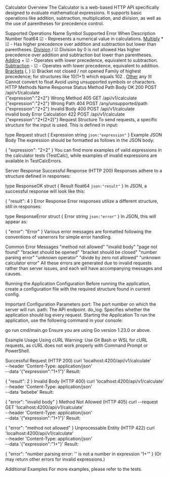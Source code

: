 Calculator
Overview
The Calculator is a web-based HTTP API specifically designed to evaluate mathematical expressions. It supports basic operations like addition, subtraction, multiplication, and division, as well as the use of parentheses for precedence control.

Supported Operations
Name	Symbol	Supported	Error When	Description
Number	float64	☑	-	Represents a numerical value in calculations.
<ins>Multiply</ins>	*	☑	-	Has higher precedence over addition and subtraction but lower than parentheses.
<ins>Division</ins>	/	☑	Division by 0 is not allowed	Has higher precedence over addition and subtraction but lower than parentheses.
<ins>Adding</ins>	+	☑	-	Operates with lower precedence, equivalent to subtraction.
<ins>Subtraction</ins>	-	☑	-	Operates with lower precedence, equivalent to addition.
<ins>Brackets</ins>	(, )	☑	Bracket not closed / not opened	Family of highest precedence; for structures like
10(1+1)
which equals
102
.
<ins>Other</ins>	any	☒	Cannot convert to float	Avoid using unsupported symbols or characters.
HTTP Methods
Name	Response Status	Method	Path	Body
OK	200	POST	/api/v1/calculate	
{"expression":"2+2"}
Wrong Method	405	GET	/api/v1/calculate	
{"expression":"2+2"}
Wrong Path	404	POST	/any/unsupported/path	
{"expression":"2+2"}
Invalid Body	400	POST	/api/v1/calculate	
invalid body
Error Calculation	422	POST	/api/v1/calculate	
{"expression":"2*(2+2)"}
Request Structure
To send requests, a specific structure for the input is used. This is defined in input:

type Request struct {
    Expression string `json:"expression"`
}
Example JSON Body
The expression should be formatted as follows in the JSON body:

{
    "expression": "2+2"
}
You can find more examples of valid expressions in the calculator tests (TestCalc), while examples of invalid expressions are available in TestCalcErrors.

Server Response
Successful Response (HTTP 200)
Responses adhere to a structure defined in responses:

type ResponseOK struct {
    Result float64 `json:"result"`
}
In JSON, a successful response will look like this:

{
    "result": 4
}
Error Response
Error responses utilize a different structure, still in responses:

type ResponseError struct {
    Error string `json:"error"`
}
In JSON, this will appear as:

{
    "error": "Error"
}
Various error messages are formatted following the conventions of vanerrors for simple error handling.

Common Error Messages
"method not allowed"
"invalid body"
"page not found"
"bracket should be opened"
"bracket should be closed"
"number parsing error"
"unknown operator"
"divide by zero not allowed"
"unknown calculator error"
All these errors are generated due to invalid requests rather than server issues, and each will have accompanying messages and causes.

Running the Application
Configuration
Before running the application, create a configuration file with the required structure found in current config.

Important Configuration Parameters
port: The port number on which the server will run.
path: The API endpoint.
do_log: Specifies whether the application should log every request.
Starting the Application
To run the application, use the following command in your console:

go run cmd/main.go
Ensure you are using Go version 1.23.0 or above.

Example Usage
Using cURL
Warning: Use Git Bash or WSL for cURL requests, as cURL does not work properly with Command Prompt or PowerShell.

Successful Request (HTTP 200)
curl 'localhost:4200/api/v1/calculate' \
--header 'Content-Type: application/json' \
--data '{"expression":"1+1"}'
Result:

{
    "result": 2
}
Invalid Body (HTTP 400)
curl 'localhost:4200/api/v1/calculate' \
--header 'Content-Type: application/json' \
--data 'bebebe'
Result:

{
    "error": "invalid body"
}
Method Not Allowed (HTTP 405)
curl --request GET 'localhost:4200/api/v1/calculate' \
--header 'Content-Type: application/json' \
--data '{"expression":"1+1"}'
Result:

{
    "error": "method not allowed"
}
Unprocessable Entity (HTTP 422)
curl 'localhost:4200/api/v1/calculate' \
--header 'Content-Type: application/json' \
--data '{"expression":"1+"}'
Result:

{
    "error": "number parsing error: '' is not a number in expression '1+'"
}
(Or may return other errors for invalid expressions.)

Additional Examples
For more examples, please refer to the tests.